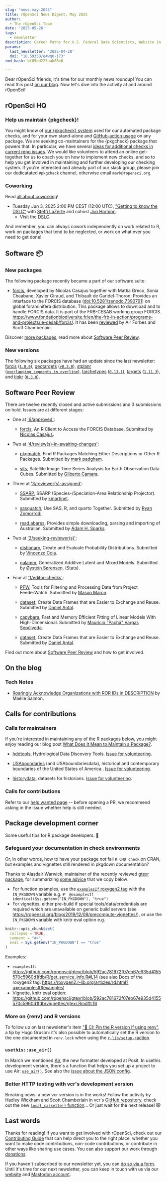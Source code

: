 ```yaml
---
slug: "news-may-2025"
title: rOpenSci News Digest, May 2025
author:
  - The rOpenSci Team
date: '2025-05-26'
tags:
  - newsletter
description: Career Paths for U.S. Federal Data Scientists, Website in Spanish
params:
  last_newsletter: '2025-04-28'
  doi: "10.59350/e4wq0-j73"
rmd_hash: bf05dd223aab88e6

---
```


<!-- Before sending DELETE THE INDEX_CACHE and re-knit! -->

Dear rOpenSci friends, it's time for our monthly news roundup! <!-- blabla --> You can read this post [on our blog](/blog/2025/05/26/news-may-2025). Now let's dive into the activity at and around rOpenSci!

## rOpenSci HQ

### Help us maintain {pkgcheck}!

You might know of [our {pkgcheck} system](https://docs.ropensci.org/pkgcheck/) used for our automated package checks, and for your own stand-alone and [GitHub-action usage](https://github.com/ropensci-review-tools/pkgcheck-action) on any package. We are seeking co-maintainers for the {pkgcheck} package that powers that. In particular, we have several [ideas for additional checks in current repo issues](https://github.com/ropensci-review-tools/pkgcheck/issues?q=is%3Aissue%20state%3Aopen%20label%3A%22%3Amag%3A%20Check%20Idea%22). We would like volunteers to attend an online get-together for us to coach you on how to implement new checks, and so to help you get involved in maintaining and further developing our checking system. If you're interested and already part of our slack group, please join our dedicatated `#pkgcheck` channel, otherwise email `mark@ropensci.org`.

### Coworking

Read [all about coworking](/blog/2023/06/21/coworking/)!

-   Tuesday Jun 3, 2025 2:00 PM CEST (12:00 UTC), ["Getting to know the DSLC"](/events/coworking-2025-06/) with [Steffi LaZerte](/author/steffi-lazerte/) and cohost [Jon Harmon](/author/jon-harmon/).
    -   Visit the [DSLC](https://dslc.io/).

And remember, you can always cowork independently on work related to R, work on packages that tend to be neglected, or work on what ever you need to get done!

## Software :package:

### New packages

<div class="highlight">

</div>

The following package recently became a part of our software suite:

<div class='highlight'>

-   [forcis](https://docs.ropensci.org/forcis), developed by Nicolas Casajus together with Mattia Greco, Sonia Chaabane, Xavier Giraud, and Thibault de Garidel-Thoron: Provides an interface to the FORCIS database (<doi:10.5281/zenodo.7390791>) on global foraminifera distribution. This package allows to download and to handle FORCIS data. It is part of the FRB-CESAB working group FORCIS. <https://www.fondationbiodiversite.fr/en/the-frb-in-action/programs-and-projects/le-cesab/forcis/>. It has been [reviewed](https://github.com/ropensci/software-review/issues/660) by Air Forbes and Scott Chamberlain.
    </div>

Discover [more packages](/packages), read more about [Software Peer Review](/software-review).

### New versions

<div class="highlight">

</div>

The following six packages have had an update since the last newsletter: [forcis](https://docs.ropensci.org/forcis "An R Client to Access the FORCIS Database") ([`1.0.0`](https://github.com/ropensci/forcis/releases/tag/1.0.0)), [geotargets](https://docs.ropensci.org/geotargets "targets Extensions for Geographic Spatial Formats") ([`v0.3.0`](https://github.com/ropensci/geotargets/releases/tag/v0.3.0)), [stplanr](https://docs.ropensci.org/stplanr "Sustainable Transport Planning") ([`overlapping_segments_in_overline`](https://github.com/ropensci/stplanr/releases/tag/overlapping_segments_in_overline)), [tarchetypes](https://docs.ropensci.org/tarchetypes "Archetypes for Targets") ([`0.13.1`](https://github.com/ropensci/tarchetypes/releases/tag/0.13.1)), [targets](https://docs.ropensci.org/targets "Dynamic Function-Oriented Make-Like Declarative Pipelines") ([`1.11.3`](https://github.com/ropensci/targets/releases/tag/1.11.3)), and [tinkr](https://docs.ropensci.org/tinkr "Cast (R)Markdown Files to XML and Back Again") ([`0.3.0`](https://github.com/ropensci/tinkr/releases/tag/0.3.0)).

## Software Peer Review

<div class='highlight'>

There are twelve recently closed and active submissions and 3 submissions on hold. Issues are at different stages:

-   One at ['6/approved'](https://github.com/ropensci/software-review/issues?q=is%3Aissue+is%3Aopen+sort%3Aupdated-desc+label%3A%226/approved%22):

    -   [forcis](https://github.com/ropensci/software-review/issues/660), An R Client to Access the FORCIS Database. Submitted by [Nicolas Casajus](https://nicolascasajus.fr).

-   Two at ['4/review(s)-in-awaiting-changes'](https://github.com/ropensci/software-review/issues?q=is%3Aissue+is%3Aopen+sort%3Aupdated-desc+label%3A%224/review(s)-in-awaiting-changes%22):

    -   [pkgmatch](https://github.com/ropensci/software-review/issues/671), Find R Packages Matching Either Descriptions or Other R Packages. Submitted by [mark padgham](https://mpadge.github.io).

    -   [sits](https://github.com/ropensci/software-review/issues/596), Satellite Image Time Series Analysis for Earth Observation Data Cubes. Submitted by [Gilberto Camara](https://www.gilbertocamara.org).

-   Three at ['3/reviewer(s)-assigned'](https://github.com/ropensci/software-review/issues?q=is%3Aissue+is%3Aopen+sort%3Aupdated-desc+label%3A%223/reviewer(s)-assigned%22):

    -   [SSARP](https://github.com/ropensci/software-review/issues/685), SSARP (Species-/Speciation-Area Relationship Projector). Submitted by [kmartinet](https://github.com/kmartinet).

    -   [sasquatch](https://github.com/ropensci/software-review/issues/673), Use SAS, R, and quarto Together. Submitted by [Ryan Zomorrodi](http://ryanzomorrodi.github.io).

    -   [read.abares](https://github.com/ropensci/software-review/issues/667), Provides simple downloading, parsing and importing of Australian. Submitted by [Adam H. Sparks](https://adamhsparks.netlify.app/).

-   Two at ['2/seeking-reviewer(s)'](https://github.com/ropensci/software-review/issues?q=is%3Aissue+is%3Aopen+sort%3Aupdated-desc+label%3A%222/seeking-reviewer(s)%22):

    -   [distionary](https://github.com/ropensci/software-review/issues/688), Create and Evaluate Probability Distributions. Submitted by [Vincenzo Coia](https://vincenzocoia.com).

    -   [galamm](https://github.com/ropensci/software-review/issues/615), Generalized Additive Latent and Mixed Models. Submitted by [Øystein Sørensen](https://osorensen.github.io/). (Stats).

-   Four at ['1/editor-checks'](https://github.com/ropensci/software-review/issues?q=is%3Aissue+is%3Aopen+sort%3Aupdated-desc+label%3A%221/editor-checks%22):

    -   [PFW](https://github.com/ropensci/software-review/issues/698), Tools for Filtering and Processing Data from Project FeederWatch. Submitted by [Mason Maron](https://github.com/Visorbearer).

    -   [dataset](https://github.com/ropensci/software-review/issues/681), Create Data Frames that are Easier to Exchange and Reuse. Submitted by [Daniel Antal](http://nl.linkedin.com/in/antaldaniel/).

    -   [capybara](https://github.com/ropensci/software-review/issues/645), Fast and Memory Efficient Fitting of Linear Models With High-Dimensional. Submitted by [Mauricio "Pachá" Vargas Sepúlveda](https://pacha.dev).

    -   [dataset](https://github.com/ropensci/software-review/issues/681), Create Data Frames that are Easier to Exchange and Reuse. Submitted by [Daniel Antal](http://nl.linkedin.com/in/antaldaniel/).

        </div>

Find out more about [Software Peer Review](/software-review) and how to get involved.

## On the blog

<!-- Do not forget to rebase your branch! -->

<div class="highlight">

</div>

<div class="highlight">

### Tech Notes

-   [Roaringly Acknowledge Organizations with ROR IDs in DESCRIPTION](/blog/2025/05/09/ror) by Maëlle Salmon.

</div>

## Calls for contributions

### Calls for maintainers

If you're interested in maintaining any of the R packages below, you might enjoy reading our blog post [What Does It Mean to Maintain a Package?](/blog/2023/02/07/what-does-it-mean-to-maintain-a-package/).

-   [hddtools](https://docs.ropensci.org/hddtools/), Hydrological Data Discovery Tools. [Issue for volunteering](https://github.com/ropensci/hddtools/issues/36).

-   [USAboundaries](https://docs.ropensci.org/USAboundaries/) (and USAboundariesdata), historical and contemporary boundaries of the United States of America . [Issue for volunteering](https://github.com/ropensci/USAboundaries/issues/50).

-   [historydata](https://docs.ropensci.org/historydata/), datasets for historians. [Issue for volunteering](https://github.com/ropensci/historydata/issues/23).

### Calls for contributions

Refer to our [help wanted page](/help-wanted/) -- before opening a PR, we recommend asking in the issue whether help is still needed.

## Package development corner

Some useful tips for R package developers. :eyes:

### Safeguard your documentation in check environments

Or, in other words, how to have your package *not* fail `R CMD check` on CRAN, but examples and vignettes still rendered in pkgdown documentation?

Thanks to Alasdair Warwick, maintainer of the recently reviewed [gtexr package](https://docs.ropensci.org/gtexr/), for summarizing [some advice](https://github.com/ropensci-org/rotemplate/issues/120#issuecomment-2831521763) that we copy below:

-   For function examples, use the [`examplesIf` roxygen2 tag](https://roxygen2.r-lib.org/articles/rd.html?q=examplesIf#examples) with the `IN_PKGDOWN` variable e.g. `#' @examplesIf identical(Sys.getenv("IN_PKGDOWN"), "true")`
-   For vignettes, either pre-build if special tools/data/credentials are required which are unavailable on generic build servers (see <https://ropensci.org/blog/2019/12/08/precompute-vignettes/>), or use the `IN_PKGDOWN` variable with knitr eval option e.g.

``` r
knitr::opts_chunk$set(
  collapse = TRUE,
  comment = "#>",
  eval = Sys.getenv("IN_PKGDOWN") == "true"
)
```

Examples:

-   `examplesIf`: <https://github.com/ropensci/gtexr/blob/592ac781672f07eb67e935d4155570c5960d1fdb/R/get_service_info.R#L14> (see also Docs of the roxygen2 tag: <https://roxygen2.r-lib.org/articles/rd.html?q=examplesIf#examples>)
-   Vignette, knitr eval option: <https://github.com/ropensci/gtexr/blob/592ac781672f07eb67e935d4155570c5960d1fdb/vignettes/gtexr.Rmd#L16>

### More on {renv} and R versions

To follow up on last newsletter's item ["🔗 CI: Pin the R version if using renv"](/blog/2025/04/28/news-april-2025/#ci-pin-the-r-version-if-using-renv), a tip by Hugo Gruson: it's also possible to automatically set the R version to the one documented in `renv.lock` when using the [`r-lib/setup-r`action](https://github.com/r-lib/actions/blob/4f58f8ffa872cbd4cb016c51ec497fdbe0a02711/setup-r/README.md?plain=1#L37).

### `usethis::use_air()`

In March we mentioned [Air](/blog/2025/03/27/news-march-2025/#air-a-new-formatter-for-r), the new formatter developed at Posit. In usethis development version, there's a function that helps you set up a project to use Air: [`use_air()`](https://usethis.r-lib.org/dev/reference/use_air.html). See also the [issue about the JSON config](https://github.com/r-lib/usethis/issues/2114).

### Better HTTP testing with vcr's development version

Breaking news: a new vcr version is in the works! Follow the activity by Hadley Wickham and Scott Chamberlain in vcr's [GitHub repository](https://github.com/ropensci/vcr), check out the new [`local_cassette()` function](https://docs.ropensci.org/vcr/reference/use_cassette.html)... Or just wait for the next release! :smile_cat:

## Last words

Thanks for reading! If you want to get involved with rOpenSci, check out our [Contributing Guide](https://contributing.ropensci.org) that can help direct you to the right place, whether you want to make code contributions, non-code contributions, or contribute in other ways like sharing use cases. You can also support our work through [donations](/donate).

If you haven't subscribed to our newsletter yet, you can [do so via a form](/news/). Until it's time for our next newsletter, you can keep in touch with us via our [website](/) and [Mastodon account](https://hachyderm.io/@rOpenSci).

